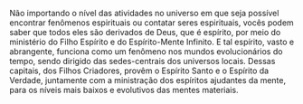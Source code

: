 ﻿Não importando o nível das atividades no universo em que seja possível encontrar fenômenos espirituais ou contatar seres espirituais, vocês podem saber que todos eles são derivados de Deus, que é espírito, por meio do ministério do Filho Espírito e do Espírito-Mente Infinito. E tal espírito, vasto e abrangente, funciona como um fenômeno nos mundos evolucionários do tempo, sendo dirigido das sedes-centrais dos universos locais. Dessas capitais, dos Filhos Criadores, provêm o Espírito Santo e o Espírito da Verdade, juntamente com a ministração dos espíritos ajudantes da mente, para os níveis mais baixos e evolutivos das mentes materiais.
